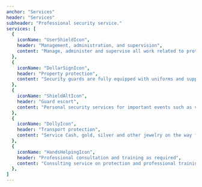```yaml
---
anchor: "Services"
header: "Services"
subheader: "Professional security service."
services: [
  {
    iconName: "UserShieldIcon",
    header: "Management, administration, and supervision",
    content: "Manage, administer and supervise all work related to protection. Handling any problems affecting the business. Proficient in fire protection and first aid. Proficient use of security equipment and support tools. Control and suppress disorderly and disruptive objects."
  },
  {
    iconName: "DollarSignIcon",
    header: "Property protection",
    content: "Security guards are fully equipped with uniforms and supporting tools in accordance with Vietnamese law on security services for factories, warehouses, buildings, wholesale and retail supermarkets, important events. Construction sites, homes, banks, embassies and consulates of countries"
  },
  {
    iconName: "ShieldAltIcon",
    header: "Guard escort",
    content: "Personal security services for important events such as visits to Vietnam by heads of state, leaders of state and governments of Great Britain, Japan, Korea, Singapore, America ..."
  },
  {
    iconName: "DollyIcon",
    header: "Transport protection",
    content: "Service Cash, gold, silver and other jewelry on the way from the bank to the transaction and vice versa"
  },
  {
    iconName: "HandsHelpingIcon",
    header: "Professional consultation and training as required",
    content: "Consulting service on protection and professional training at the request of companies. Free consulting and installation of security surveillance systems for customers of Hoang Gia BMC"
  },
]
---
```

